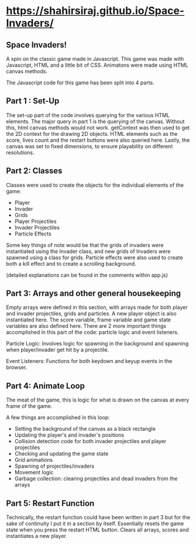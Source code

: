 # https://shahirsiraj.github.io/Space-Invaders/

Space Invaders! 
--
A spin on the classic game made in Javascript. 
This game was made with Javascript, HTML and a little bit of CSS. Animatons were made using HTML canvas methods. 

The Javascript code for this game has been split into 4 parts.

Part 1 : Set-Up 
--
The set-up part of the code involves querying for the various HTML elements. The major query in part 1 is the querying of the canvas. 
Without this, html canvas methods would not work. getContext was then used to get the 2D context for the drawing 2D objects. 
HTML elements such as the score, lives count and the restart buttons were also queried here. 
Lastly, the canvas was set to fixed dimensions, to ensure playability on different resolutions. 

Part 2: Classes
--
Classes were used to create the objects for the individual elements of the game: 
- Player 
- Invader 
- Grids 
- Player Projectiles 
- Invader Projectiles 
- Particle Effects 

Some key things of note would be that the grids of invaders were instantiated using the Invader class, and new grids of Invaders 
were spawned using a class for grids. 
Particle effects were also used to create both a kill effect and to create a scrolling background.

(detailed explanations can be found in the comments within app.js)

Part 3: Arrays and other general housekeeping 
--
Empty arrays were defined in this section, with arrays made for both player and invader projectiles, grids and particles.
A new player object is also instantiated here.
The score variable, frame variable and game state variables are also defined here. 
There are 2 more important things accomplished in this part of the code: particle logic and event listeners. 

Particle Logic: Involves logic for spawning in the background and spawning when player/invader get hit by a projectile.

Event Listeners: Functions for both keydown and keyup events in the browser. 

Part 4: Animate Loop 
-- 
The meat of the game, this is logic for what is drawn on the canvas at every frame of the game. 

A few things are accomplished in this loop: 
- Setting the background of the canvas as a black rectangle 
- Updating the player's and invader's positions
- Collision detection code for both invader projectiles and player projectiles 
- Checking and updating the game state 
- Grid animations
- Spawning of projectiles/invaders 
- Movement logic
- Garbage collection: clearing projectiles and dead invaders from the arrays

Part 5: Restart Function 
-- 
Technically, the restart function could have been written in part 3 but for the sake of continuity I put it in a section by itself.
Essentially resets the game state when you press the restart HTML button. 
Clears all arrays, scores and instantiates a new player.




